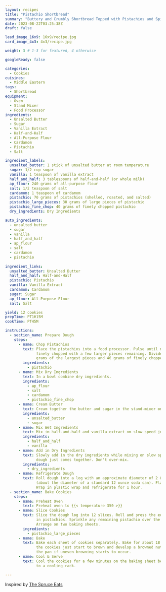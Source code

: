```yaml
---
layout: recipes
title: "Pistachio Shortbread"
summary: "Buttery and Crumbly Shortbread Topped with Pistachios and Spiced with Cardamom"
date: 2023-08-22T03:25:38Z
draft: false

lead_image_16x9: 16x9/recipe.jpg
card_image_4x3: 4x3/recipe.jpg

weight: 3 # 1-3 for featured, 4 otherwise

googleReady: false

categories:
  - Cookies
cuisines:
  - Middle Eastern
tags:
  - Shortbread
equipment:
  - Oven
  - Stand Mixer
  - Food Processor
ingredients:
  - Unsalted Butter
  - Sugar
  - Vanilla Extract
  - Half-and-Half
  - All-Purpose Flour
  - Cardamom
  - Pistachio
  - Salt

ingredient_labels:
  unsalted_butter: 1 stick of unsalted butter at room temperature
  sugar: 1/2 cup sugar
  vanilla: 1 teaspoon of vanilla extract
  half_and_half: 3 tablespoons of half-and-half (or whole milk)
  ap_flour: 240 grams of all-purpose flour
  salt: 1/2 teaspoon of salt
  cardamom: 1 teaspoon of cardamom
  pistachio: 70 grams of pistachios (shelled, roasted, and salted)
  pistachio_large_pieces: 30 grams of large pieces of pistachio
  pistachio_fine_chop: 40 grams of finely chopped pistachio
  dry_ingredients: Dry Ingredients

auto_ingredients:
  - unsalted_butter
  - sugar
  - vanilla
  - half_and_half
  - ap_flour
  - salt
  - cardamom
  - pistachio
  
ingredient_links:
  unsalted_butter: Unsalted Butter
  half_and_half: Half-and-Half
  pistachio: Pistachio
  vanilla: Vanilla Extract
  cardamom: Cardamom
  sugar: Sugar
  ap_flour: All-Purpose Flour
  salt: Salt

yield: 12 cookies
prepTime: PT1H15M
cookTime: PT45M

instructions:
  - section_name: Prepare Dough
    steps:
      - name: Chop Pistachios
        text: Place the pistachios into a food processor. Pulse until most nuts are 
              finely chopped with a few larger pieces remaining. Divide into 30 
              grams of the largest pieces and 40 grams of finely chopped nuts.
        ingredients:
          - pistachio
      - name: Mix Dry Ingredients
        text: In a bowl combine dry ingredients.
        ingredients:
          - ap_flour
          - salt
          - cardamom
          - pistachio_fine_chop
      - name: Cream Butter
        text: Cream together the butter and sugar in the stand-mixer on medium-high speed.
        ingredients:
          - unsalted_butter
          - sugar
      - name: Mix Wet Ingredients
        text: Mix in half-and-half and vanilla extract on slow speed just until combined.
        ingredients:
          - half_and_half
          - vanilla
      - name: Add in Dry Ingredients
        text: Slowly add in the dry ingredients while mixing on slow speed. Mix until the 
              dough just comes together. Don't over-mix.
        ingredients:
          - dry_ingredients
      - name: Refrigerate Dough
        text: Roll dough into a log with an approximate diameter of 2 & 1/2 inches
              (about the diameter of a standard 12 ounce soda can). Flatten the ends. 
              Wrap in plastic wrap and refrigerate for 1 hour.
  - section_name: Bake Cookies
    steps:
      - name: Preheat Oven
        text: Preheat oven to {{< temperature 350 >}}
      - name: Slice Cookies
        text: Slice the dough log into 12 slices. Roll and press the edge of each cookie 
              in pistachios. Sprinkle any remaining pistachio over the top of the cookies.
              Arrange on two baking sheets.
        ingredients:
          - pistachio_large_pieces
      - name: Bake
        text: Bake each sheet of cookies separately. Bake for about 18 minutes until
              the cookies just start to brown and develop a browned nut scent. Rotate
              the pan if uneven browning starts to occur.
      - name: Cool & Serve
        text: Cool the cookies for a few minutes on the baking sheet before transferring
              to a cooling rack.

---
```


Inspired by [The Spruce Eats](https://www.thespruceeats.com/pistachio-cardamom-cookies-2355753)
